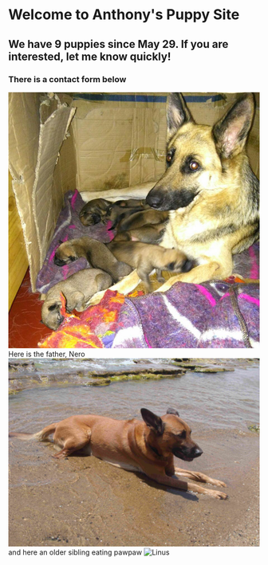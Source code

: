 # Welcome to Anthony's Puppy Site
## We have 9 puppies since May 29. If you are interested, let me know quickly!
### There is a contact form below 
![Bella with nine](./BellaWithNinePuppies.JPG)
Here is the father, Nero
![Nero](./Nero.JPG)
and here an older sibling eating pawpaw
![Linus]()
